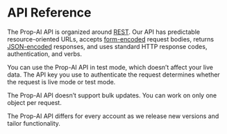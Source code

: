 # API Reference

The Prop-AI API is organized around [REST](http://en.wikipedia.org/wiki/Representational_State_Transfer). Our API has predictable resource-oriented URLs, accepts [form-encoded](https://en.wikipedia.org/wiki/POST_\(HTTP\)#Use_for_submitting_web_forms) request bodies, returns [JSON-encoded](http://www.json.org/) responses, and uses standard HTTP response codes, authentication, and verbs.

You can use the Prop-AI API in test mode, which doesn’t affect your live data. The API key you use to authenticate the request determines whether the request is live mode or test mode.

The Prop-AI API doesn’t support bulk updates. You can work on only one object per request.

The Prop-AI API differs for every account as we release new versions and tailor functionality.
